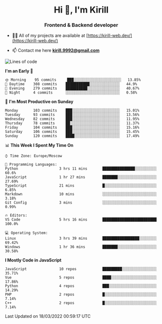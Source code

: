 <h1 align="center">Hi 👋, I'm Kirill</h1>
<h3 align="center">Frontend & Backend developer</h3>

- 👨‍💻 All of my projects are available at [https://kirill-web.dev/](https://kirill-web.dev/)

- 📫 Contact me here **kirill.9992@gmail.com**











<!--START_SECTION:waka-->
![Lines of code](https://img.shields.io/badge/From%20Hello%20World%20I%27ve%20Written-473%20Thousand%20lines%20of%20code-blue)

**I'm an Early 🐤** 

```text
🌞 Morning    95 commits     ███░░░░░░░░░░░░░░░░░░░░░░   13.85% 
🌆 Daytime    308 commits    ███████████░░░░░░░░░░░░░░   44.9% 
🌃 Evening    279 commits    ██████████░░░░░░░░░░░░░░░   40.67% 
🌙 Night      4 commits      ░░░░░░░░░░░░░░░░░░░░░░░░░   0.58%

```
📅 **I'm Most Productive on Sunday** 

```text
Monday       103 commits    ███░░░░░░░░░░░░░░░░░░░░░░   15.01% 
Tuesday      93 commits     ███░░░░░░░░░░░░░░░░░░░░░░   13.56% 
Wednesday    82 commits     ███░░░░░░░░░░░░░░░░░░░░░░   11.95% 
Thursday     78 commits     ██░░░░░░░░░░░░░░░░░░░░░░░   11.37% 
Friday       104 commits    ███░░░░░░░░░░░░░░░░░░░░░░   15.16% 
Saturday     106 commits    ███░░░░░░░░░░░░░░░░░░░░░░   15.45% 
Sunday       120 commits    ████░░░░░░░░░░░░░░░░░░░░░   17.49%

```


📊 **This Week I Spent My Time On** 

```text
⌚︎ Time Zone: Europe/Moscow

💬 Programming Languages: 
Python                   3 hrs 11 mins       ███████████████░░░░░░░░░░   60.6% 
JavaScript               1 hr 27 mins        ███████░░░░░░░░░░░░░░░░░░   27.69% 
TypeScript               21 mins             █░░░░░░░░░░░░░░░░░░░░░░░░   6.85% 
Markdown                 10 mins             ░░░░░░░░░░░░░░░░░░░░░░░░░   3.18% 
Git Config               3 mins              ░░░░░░░░░░░░░░░░░░░░░░░░░   0.99%

🔥 Editors: 
VS Code                  5 hrs 16 mins       █████████████████████████   100.0%

💻 Operating System: 
Linux                    3 hrs 39 mins       █████████████████░░░░░░░░   69.42% 
Windows                  1 hr 36 mins        ███████░░░░░░░░░░░░░░░░░░   30.58%

```

**I Mostly Code in JavaScript** 

```text
JavaScript               10 repos            █████████░░░░░░░░░░░░░░░░   35.71% 
Vue                      5 repos             ████░░░░░░░░░░░░░░░░░░░░░   17.86% 
Python                   4 repos             ███░░░░░░░░░░░░░░░░░░░░░░   14.29% 
PHP                      2 repos             █░░░░░░░░░░░░░░░░░░░░░░░░   7.14% 
C++                      2 repos             █░░░░░░░░░░░░░░░░░░░░░░░░   7.14%

```



 Last Updated on 18/03/2022 00:59:17 UTC
<!--END_SECTION:waka-->
